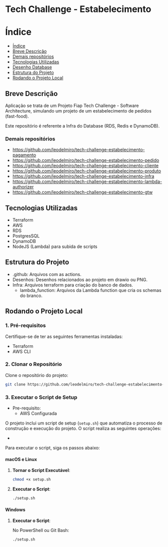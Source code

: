 # Tech Challenge - Estabelecimento

# Índice

* [Índice](#índice)
* [Breve Descrição](#Breve-Descrição)
* [Demais repositórios](#Demais-repositórios)
* [Tecnologias Utilizadas](#Tecnologias-Utilizadas)
* [Desenho Database](#Desenho-Solução)
* [Estrutura do Projeto](#Estrutura-do-Projeto)
* [Rodando o Projeto Local](#Rodando-o-Projeto-Local)

## Breve Descrição

Aplicação se trata de um Projeto Fiap Tech Challenge - Software Architecture, simulando um projeto de um estabelecimento
de pedidos (fast-food).

Este repositório é referente a Infra do Database (RDS, Redis e DynamoDB).

### Demais repositórios

- https://github.com/leodelmiro/tech-challenge-estabelecimento-pagamento
- https://github.com/leodelmiro/tech-challenge-estabelecimento-pedido
- https://github.com/leodelmiro/tech-challenge-estabelecimento-cliente
- https://github.com/leodelmiro/tech-challenge-estabelecimento-produto
- https://github.com/leodelmiro/tech-challenge-estabelecimento-infra
- https://github.com/leodelmiro/tech-challenge-estabelecimento-lambda-authorizer
- https://github.com/leodelmiro/tech-challenge-estabelecimento-gtw

## Tecnologias Utilizadas

- Terraform
- AWS
- RDS
- PostgresSQL
- DynamoDB
- NodeJS (Lambda) para subida de scripts

## Estrutura do Projeto

- .github: Arquivos com as actions.
- Desenhos: Desenhos relacionados ao projeto em drawio ou PNG.
- Infra: Arquivos terraform para criação do banco de dados.
  - lambda_function: Arquivos da Lambda function que cria os schemas do branco.

## Rodando o Projeto Local

### 1. Pré-requisitos

Certifique-se de ter as seguintes ferramentas instaladas:

- Terraform
- AWS CLI

### 2. Clonar o Repositório

Clone o repositório do projeto:

```sh
git clone https://github.com/leodelmiro/tech-challenge-estabelecimento-db
```

### 3. Executar o Script de Setup

- Pre-requisito:
  - AWS Configurada

O projeto inclui um script de setup (`setup.sh`) que automatiza o processo de construção e execução do projeto. O script
realiza as seguintes operações:

-

Para executar o script, siga os passos abaixo:

#### macOS e Linux

1. **Tornar o Script Executável**:

    ```sh
    chmod +x setup.sh
    ```

2. **Executar o Script**:

    ```sh
    ./setup.sh
    ```

#### Windows

1. **Executar o Script**:

   No PowerShell ou Git Bash:

    ```sh
    ./setup.sh
    ```

